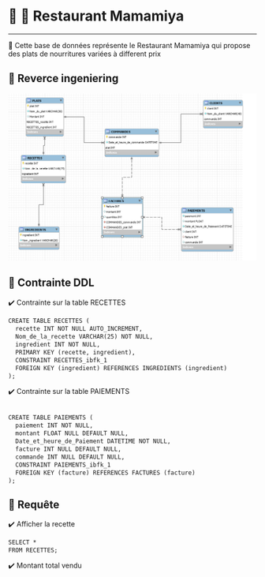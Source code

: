 
# :fork_and_knife: :stew: Restaurant Mamamiya
---

:spaghetti: Cette base de données  représente le Restaurant Mamamiya qui  propose des plats de nourritures variées à different prix 

 ## :tropical_drink: Reverce ingeniering 
 
 
![image](images/p2.PNG)


## :strawberry: Contrainte DDL 

:heavy_check_mark: Contrainte sur la table RECETTES

```
CREATE TABLE RECETTES (
  recette INT NOT NULL AUTO_INCREMENT,
  Nom_de_la_recette VARCHAR(25) NOT NULL,
  ingredient INT NOT NULL,
  PRIMARY KEY (recette, ingredient),
  CONSTRAINT RECETTES_ibfk_1
  FOREIGN KEY (ingredient) REFERENCES INGREDIENTS (ingredient)
);

```

:heavy_check_mark: Contrainte sur la table PAIEMENTS

```

CREATE TABLE PAIEMENTS (
  paiement INT NOT NULL,
  montant FLOAT NULL DEFAULT NULL,
  Date_et_heure_de_Paiement DATETIME NOT NULL,
  facture INT NULL DEFAULT NULL,
  commande INT NULL DEFAULT NULL,
  CONSTRAINT PAIEMENTS_ibfk_1
  FOREIGN KEY (facture) REFERENCES FACTURES (facture)
);

```

## :watermelon: Requête 

:heavy_check_mark: Afficher la recette

```
SELECT * 
FROM RECETTES;
```

:heavy_check_mark: Montant total vendu
